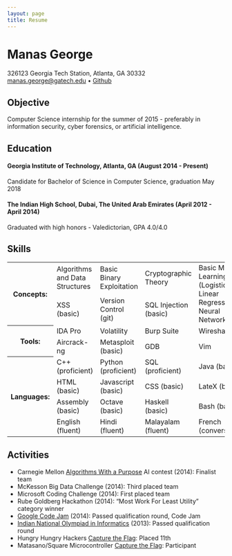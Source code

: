 ```yaml
---
layout: page
title: Resume
---
```


Manas George
============

326123 Georgia Tech Station, Atlanta, GA 30332  
<manas.george@gatech.edu> • [Github](https://github.com/ManasGeorge)

Objective
---------

Computer Science internship for the summer of 2015 - preferably in information security, cyber forensics, or artificial intelligence.


Education
---------

#### Georgia Institute of Technology, Atlanta, GA (August 2014 - Present)
Candidate for Bachelor of Science in Computer Science, graduation May 2018

#### The Indian High School, Dubai, The United Arab Emirates (April 2012 - April 2014)
Graduated with high honors - Valedictorian, GPA 4.0/4.0

Skills
------

<table>
    <tr>    
        <th rowspan="2"> Concepts: </th>
        <td> Algorithms and Data Structures </td> 
        <td> Basic Binary Exploitation </td> 
        <td> Cryptographic Theory </td> 
        <td rowspan="2"> Basic Machine Learning (Logistic and Linear Regression, Neural Networks) </td>
    </tr> 
    <tr>
        <td> XSS (basic) </td> 
        <td> Version Control (git) </td> 
        <td> SQL Injection (basic) </td> 
    </tr>
    <tr>
        <th rowspan="2"> Tools: </th>
        <td>IDA Pro</td>
        <td>Volatility</td>
        <td>Burp Suite</td>
        <td>Wireshark</td>
    </tr>
    <tr>
        <td>Aircrack-ng</td>
        <td>Metasploit (basic)</td>
        <td>GDB</td>
        <td>Vim</td>
    </tr>
    <tr>
        <th rowspan="4"> Languages: </th>
        <td>C++ (proficient)</td>
        <td>Python (proficient)</td>
        <td>SQL (proficient)</td>
        <td>Java (basic)</td>
    </tr>
    <tr>
        <td>HTML (basic)</td>
        <td>Javascript (basic)</td>
        <td>CSS (basic)</td>
        <td>LateX (basic)</td>
    </tr>
    <tr>
        <td>Assembly (basic)</td>
        <td>Octave (basic)</td>
        <td>Haskell (basic)</td>
        <td>Bash (basic)</td>
    </tr>
    <tr>
        <td>English (fluent)</td>
        <td>Hindi (fluent)</td>
        <td>Malayalam (fluent)</td>
        <td>French (conversational)</td>
    </tr>
</table>


Activities
----------

+ Carnegie Mellon [Algorithms With a Purpose](http://acmalgo.com/) AI contest (2014): Finalist team
+ McKesson Big Data Challenge (2014): Third placed team
+ Microsoft Coding Challenge (2014): First placed team
+ Rube Goldberg Hackathon (2014): “Most Work For Least Utility” category winner
+ [Google Code Jam](https://code.google.com/codejam) (2014): Passed qualification round, Code Jam
+ [Indian National Olympiad in Informatics](http://www.iarcs.org.in/inoi/) (2013): Passed qualification round 
+ Hungry Hungry Hackers [Capture the Flag](http://www.hungryhungryhackers.org/): Placed 11th
+ Matasano/Square Microcontroller [Capture the Flag](https://microcorruption.com/login): Participant 